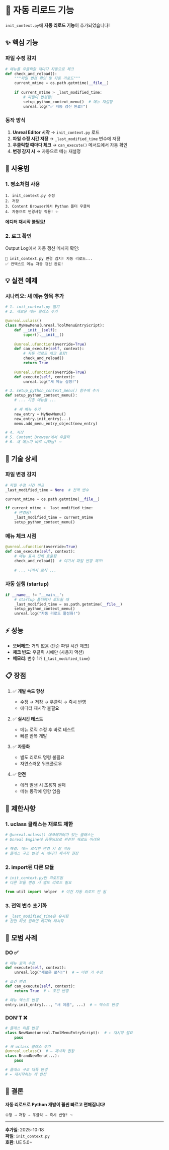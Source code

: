 # 🔄 자동 리로드 기능

`init_context.py`에 **자동 리로드 기능**이 추가되었습니다!

## ✨ 핵심 기능

### 파일 수정 감지

```python
# 메뉴를 우클릭할 때마다 자동으로 체크
def check_and_reload():
    """파일 변경 확인 및 자동 리로드"""
    current_mtime = os.path.getmtime(__file__)
    
    if current_mtime > _last_modified_time:
        # 파일이 변경됨!
        setup_python_context_menu()  # 메뉴 재설정
        unreal.log("✅ 자동 갱신 완료!")
```

### 동작 방식

1. **Unreal Editor 시작** → `init_context.py` 로드
2. **파일 수정 시간 저장** → `_last_modified_time` 변수에 저장
3. **우클릭할 때마다 체크** → `can_execute()` 메서드에서 자동 확인
4. **변경 감지 시** → 자동으로 메뉴 재설정

## 🚀 사용법

### 1. 평소처럼 사용

```
1. init_context.py 수정
2. 저장
3. Content Browser에서 Python 폴더 우클릭
4. 자동으로 변경사항 적용! ✨
```

**에디터 재시작 불필요!**

### 2. 로그 확인

Output Log에서 자동 갱신 메시지 확인:

```
🔄 init_context.py 변경 감지! 자동 리로드...
✅ 컨텍스트 메뉴 자동 갱신 완료!
```

## 💡 실전 예제

### 시나리오: 새 메뉴 항목 추가

```python
# 1. init_context.py 열기
# 2. 새로운 메뉴 클래스 추가

@unreal.uclass()
class MyNewMenu(unreal.ToolMenuEntryScript):
    def __init__(self):
        super().__init__()
    
    @unreal.ufunction(override=True)
    def can_execute(self, context):
        # 자동 리로드 체크 포함!
        check_and_reload()
        return True
    
    @unreal.ufunction(override=True)
    def execute(self, context):
        unreal.log("새 메뉴 실행!")

# 3. setup_python_context_menu() 함수에 추가
def setup_python_context_menu():
    # ... 기존 메뉴들 ...
    
    # 새 메뉴 추가
    new_entry = MyNewMenu()
    new_entry.init_entry(...)
    menu.add_menu_entry_object(new_entry)

# 4. 저장
# 5. Content Browser에서 우클릭
# 6. 새 메뉴가 바로 나타남! ✨
```

## 🔧 기술 상세

### 파일 변경 감지

```python
# 파일 수정 시간 비교
_last_modified_time = None  # 전역 변수

current_mtime = os.path.getmtime(__file__)

if current_mtime > _last_modified_time:
    # 변경됨!
    _last_modified_time = current_mtime
    setup_python_context_menu()
```

### 메뉴 체크 시점

```python
@unreal.ufunction(override=True)
def can_execute(self, context):
    # 메뉴 표시 전에 호출됨
    check_and_reload()  # 여기서 파일 변경 체크!
    
    # ... 나머지 로직 ...
```

### 자동 실행 (startup)

```python
if __name__ != "__main__":
    # startup 폴더에서 로드될 때
    _last_modified_time = os.path.getmtime(__file__)
    setup_python_context_menu()
    unreal.log("자동 리로드 활성화!")
```

## ⚡ 성능

- **오버헤드**: 거의 없음 (단순 파일 시간 체크)
- **체크 빈도**: 우클릭 시에만 (사용자 액션)
- **메모리**: 변수 1개 (`_last_modified_time`)

## 📋 장점

1. ✅ **개발 속도 향상**
   - 수정 → 저장 → 우클릭 → 즉시 반영
   - 에디터 재시작 불필요

2. ✅ **실시간 테스트**
   - 메뉴 로직 수정 후 바로 테스트
   - 빠른 반복 개발

3. ✅ **자동화**
   - 별도 리로드 명령 불필요
   - 자연스러운 워크플로우

4. ✅ **안전**
   - 에러 발생 시 조용히 실패
   - 메뉴 동작에 영향 없음

## 🐛 제한사항

### 1. uclass 클래스는 재로드 제한

```python
# @unreal.uclass() 데코레이터가 있는 클래스는
# Unreal Engine에 등록되므로 완전한 재로드 어려움

# 해결: 메뉴 로직만 변경 시 잘 작동
# 클래스 구조 변경 시 에디터 재시작 권장
```

### 2. import된 다른 모듈

```python
# init_context.py만 리로드됨
# 다른 모듈 변경 시 별도 리로드 필요

from util import helper  # 이건 자동 리로드 안 됨
```

### 3. 전역 변수 초기화

```python
# _last_modified_time은 유지됨
# 완전 리셋 원하면 에디터 재시작
```

## 🎯 모범 사례

### DO ✅

```python
# 메뉴 로직 수정
def execute(self, context):
    unreal.log("새로운 로직!")  # ← 이런 거 수정

# 조건 변경
def can_execute(self, context):
    return True  # ← 조건 변경

# 메뉴 텍스트 변경
entry.init_entry(..., "새 이름", ...)  # ← 텍스트 변경
```

### DON'T ❌

```python
# 클래스 이름 변경
class NewName(unreal.ToolMenuEntryScript):  # ← 재시작 필요
    pass

# 새 uclass 클래스 추가
@unreal.uclass()  # ← 재시작 권장
class BrandNewMenu(...):
    pass

# 클래스 구조 대폭 변경
# ← 재시작하는 게 안전
```

## 🎊 결론

**자동 리로드로 Python 개발이 훨씬 빠르고 편해집니다!**

```
수정 → 저장 → 우클릭 → 즉시 반영! ✨
```

---

**추가일**: 2025-10-18  
**파일**: `init_context.py`  
**호환**: UE 5.0+
